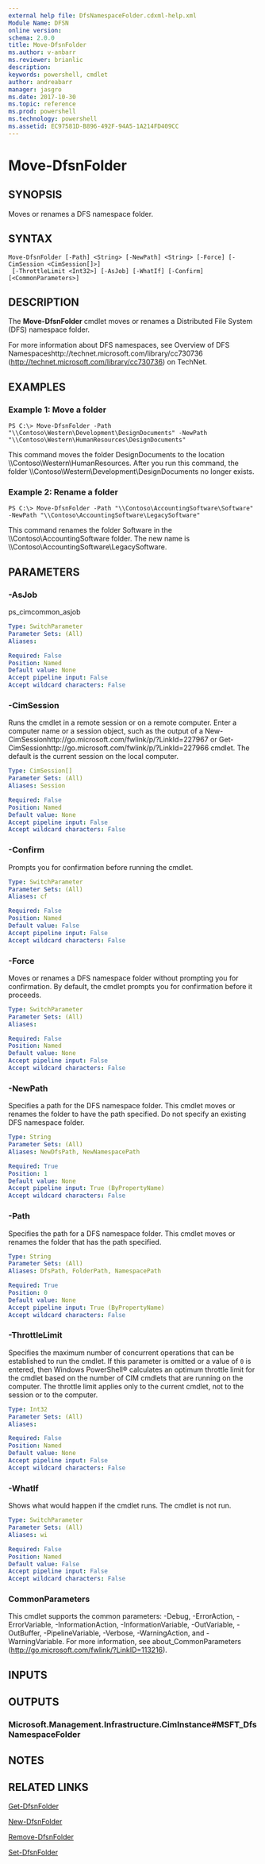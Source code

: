 ```yaml
---
external help file: DfsNamespaceFolder.cdxml-help.xml
Module Name: DFSN
online version: 
schema: 2.0.0
title: Move-DfsnFolder
ms.author: v-anbarr
ms.reviewer: brianlic
description: 
keywords: powershell, cmdlet
author: andreabarr
manager: jasgro
ms.date: 2017-10-30
ms.topic: reference
ms.prod: powershell
ms.technology: powershell
ms.assetid: EC97581D-B896-492F-94A5-1A214FD409CC
---
```


# Move-DfsnFolder

## SYNOPSIS
Moves or renames a DFS namespace folder.

## SYNTAX

```
Move-DfsnFolder [-Path] <String> [-NewPath] <String> [-Force] [-CimSession <CimSession[]>]
 [-ThrottleLimit <Int32>] [-AsJob] [-WhatIf] [-Confirm] [<CommonParameters>]
```

## DESCRIPTION
The **Move-DfsnFolder** cmdlet moves or renames a Distributed File System (DFS) namespace folder.

For more information about DFS namespaces, see Overview of DFS Namespaceshttp://technet.microsoft.com/library/cc730736 (http://technet.microsoft.com/library/cc730736) on TechNet.

## EXAMPLES

### Example 1: Move a folder
```
PS C:\> Move-DfsnFolder -Path "\\Contoso\Western\Development\DesignDocuments" -NewPath "\\Contoso\Western\HumanResources\DesignDocuments"
```

This command moves the folder DesignDocuments to the location \\\\Contoso\Western\HumanResources.
After you run this command, the folder \\\\Contoso\Western\Development\DesignDocuments no longer exists.

### Example 2: Rename a folder
```
PS C:\> Move-DfsnFolder -Path "\\Contoso\AccountingSoftware\Software" -NewPath "\\Contoso\AccountingSoftware\LegacySoftware"
```

This command renames the folder Software in the \\\\Contoso\AccountingSoftware folder.
The new name is \\\\Contoso\AccountingSoftware\LegacySoftware.

## PARAMETERS

### -AsJob
ps_cimcommon_asjob

```yaml
Type: SwitchParameter
Parameter Sets: (All)
Aliases: 

Required: False
Position: Named
Default value: None
Accept pipeline input: False
Accept wildcard characters: False
```

### -CimSession
Runs the cmdlet in a remote session or on a remote computer.
Enter a computer name or a session object, such as the output of a New-CimSessionhttp://go.microsoft.com/fwlink/p/?LinkId=227967 or Get-CimSessionhttp://go.microsoft.com/fwlink/p/?LinkId=227966 cmdlet.
The default is the current session on the local computer.

```yaml
Type: CimSession[]
Parameter Sets: (All)
Aliases: Session

Required: False
Position: Named
Default value: None
Accept pipeline input: False
Accept wildcard characters: False
```

### -Confirm
Prompts you for confirmation before running the cmdlet.

```yaml
Type: SwitchParameter
Parameter Sets: (All)
Aliases: cf

Required: False
Position: Named
Default value: False
Accept pipeline input: False
Accept wildcard characters: False
```

### -Force
Moves or renames a DFS namespace folder without prompting you for confirmation.
By default, the cmdlet prompts you for confirmation before it proceeds.

```yaml
Type: SwitchParameter
Parameter Sets: (All)
Aliases: 

Required: False
Position: Named
Default value: None
Accept pipeline input: False
Accept wildcard characters: False
```

### -NewPath
Specifies a path for the DFS namespace folder.
This cmdlet moves or renames the folder to have the path specified.
Do not specify an existing DFS namespace folder.

```yaml
Type: String
Parameter Sets: (All)
Aliases: NewDfsPath, NewNamespacePath

Required: True
Position: 1
Default value: None
Accept pipeline input: True (ByPropertyName)
Accept wildcard characters: False
```

### -Path
Specifies the path for a DFS namespace folder.
This cmdlet moves or renames the folder that has the path specified.

```yaml
Type: String
Parameter Sets: (All)
Aliases: DfsPath, FolderPath, NamespacePath

Required: True
Position: 0
Default value: None
Accept pipeline input: True (ByPropertyName)
Accept wildcard characters: False
```

### -ThrottleLimit
Specifies the maximum number of concurrent operations that can be established to run the cmdlet.
If this parameter is omitted or a value of `0` is entered, then Windows PowerShell® calculates an optimum throttle limit for the cmdlet based on the number of CIM cmdlets that are running on the computer.
The throttle limit applies only to the current cmdlet, not to the session or to the computer.

```yaml
Type: Int32
Parameter Sets: (All)
Aliases: 

Required: False
Position: Named
Default value: None
Accept pipeline input: False
Accept wildcard characters: False
```

### -WhatIf
Shows what would happen if the cmdlet runs.
The cmdlet is not run.

```yaml
Type: SwitchParameter
Parameter Sets: (All)
Aliases: wi

Required: False
Position: Named
Default value: False
Accept pipeline input: False
Accept wildcard characters: False
```

### CommonParameters
This cmdlet supports the common parameters: -Debug, -ErrorAction, -ErrorVariable, -InformationAction, -InformationVariable, -OutVariable, -OutBuffer, -PipelineVariable, -Verbose, -WarningAction, and -WarningVariable. For more information, see about_CommonParameters (http://go.microsoft.com/fwlink/?LinkID=113216).

## INPUTS

## OUTPUTS

### Microsoft.Management.Infrastructure.CimInstance#MSFT_DfsNamespaceFolder

## NOTES

## RELATED LINKS

[Get-DfsnFolder](./Get-DfsnFolder.md)

[New-DfsnFolder](./New-DfsnFolder.md)

[Remove-DfsnFolder](./Remove-DfsnFolder.md)

[Set-DfsnFolder](./Set-DfsnFolder.md)

